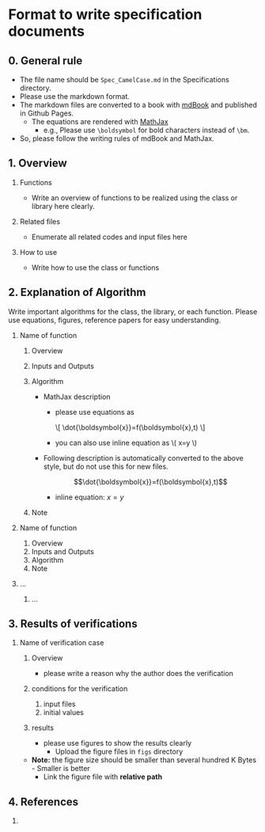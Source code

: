 # Format to write specification documents

## 0. General rule
- The file name should be `Spec_CamelCase.md` in the Specifications directory. 
- Please use the markdown format.
- The markdown files are converted to a book with [mdBook](https://rust-lang.github.io/mdBook/) and published in Github Pages.
  - The equations are rendered with [MathJax](https://www.mathjax.org/)
    - e.g., Please use `\boldsymbol` for bold characters instead of `\bm`.
- So, please follow the writing rules of mdBook and MathJax.

## 1.  Overview
1. Functions
   - Write an overview of functions to be realized using the class or library here clearly.

2. Related files
   - Enumerate all related codes and input files here

3. How to use
   - Write how to use the class or functions


## 2. Explanation of Algorithm
  Write important algorithms for the class, the library, or each function. Please use equations, figures, reference papers for easy understanding.

1. Name of function
   1. Overview

   2. Inputs and Outputs

   3. Algorithm
      - MathJax description
        - please use equations as

          \\[
          \dot{\boldsymbol{x}}=f(\boldsymbol{x},t)
          \\]
        - you can also use inline equation as \\( x=y \\)

      - Following description is automatically converted to the above style, but do not use this for new files.
      
        ```math
        \dot{\boldsymbol{x}}=f(\boldsymbol{x},t)
        ```
        - inline equation: $`x=y`$


   4. Note

2. Name of function

   1. Overview
   2. Inputs and Outputs
   3. Algorithm
   4. Note

3. ...

   1. ...


## 3. Results of verifications
1. Name of verification case
   1. Overview
      - please write a reason why the author does the verification

   2. conditions for the verification
      1. input files
      2. initial values

   3. results
      - please use figures to show the results clearly
        - Upload the figure files in `figs` directory
    - **Note:** the figure size should be smaller than several hundred K Bytes
            - Smaller is better 
        - Link the figure file with **relative path**
      
        
## 4. References

1. 
